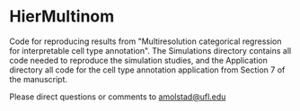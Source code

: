 # HierMultinom
Code for reproducing results from "Multiresolution categorical regression for interpretable cell type annotation". The Simulations directory contains all code needed to reproduce the simulation studies, and the Application directory all code for the cell type annotation application from Section 7 of the manuscript. 

Please direct questions or comments to amolstad@ufl.edu
